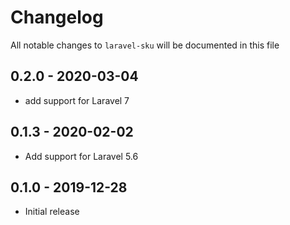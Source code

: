 # Changelog

All notable changes to `laravel-sku` will be documented in this file

## 0.2.0 - 2020-03-04

- add support for Laravel 7

## 0.1.3 - 2020-02-02

- Add support for Laravel 5.6

## 0.1.0 - 2019-12-28

- Initial release
